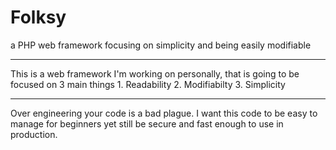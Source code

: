 # Folksy
a PHP web framework focusing on simplicity and being easily modifiable
<hr>
This is a web framework I'm working on personally, that is going to be focused on 3 main things
1. Readability
2. Modifiabilty
3. Simplicity
<hr>
Over engineering your code is a bad plague. I want this code to be easy to manage for beginners yet still be secure and fast enough to use in production.

